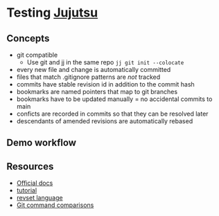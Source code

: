 # Testing [Jujutsu](https://jj-vcs.github.io/jj/latest/)

## Concepts

- git compatible
    - Use git and jj in the same repo `jj git init --colocate`
- every new file and change is automatically committed
- files that match .gitignore patterns are _not_ tracked
- commits have stable revision id in addition to the commit hash
- bookmarks are named pointers that map to git branches
- bookmarks have to be updated manually = no accidental commits to main
- conficts are recorded in commits so that they can be resolved later
- descendants of amended revisions are automatically rebased

## Demo workflow



## Resources

- [Official docs](https://jj-vcs.github.io/jj/latest/)
- [tutorial](https://steveklabnik.github.io/jujutsu-tutorial/introduction/introduction.html)
- [revset language](https://jj-vcs.github.io/jj/latest/revsets/)
- [Git command comparisons](https://jj-vcs.github.io/jj/latest/git-command-table/)
